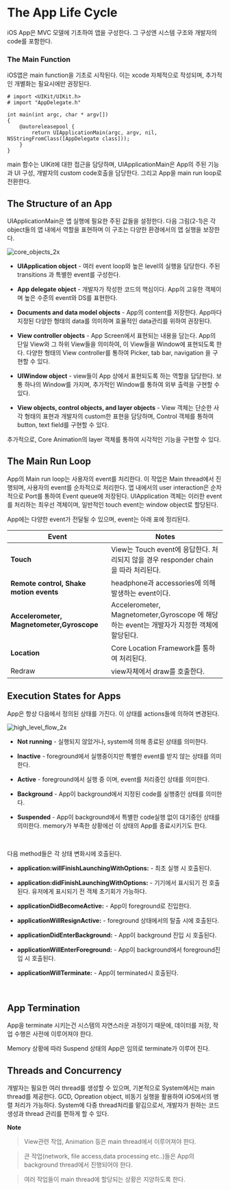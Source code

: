 # The App Life Cycle

iOS App은 MVC 모델에 기초하여 앱을 구성한다. 그 구성엔 시스템 구조와 개발자의 code를 포함한다.

### The Main Function

iOS앱은 main function을 기초로 시작된다. 이는 xcode 자체적으로 작성되며, 추가적인 개별화는 필요시에만 권장된다.

```
# import <UIKit/UIKit.h>
# import "AppDelegate.h"

int main(int argc, char * argv[])
{
	@autoreleasepool {
    	return UIApplicationMain(argc, argv, nil, NSStringFromClass([AppDelegate class]));
	}
}

```

main 함수는 UIKit에 대한 접근을 담당하며, UIApplicationMain은 App의 주된 기능과 UI 구성, 개발자의 custom code호출을 담당한다. 그리고 App을 main run loop로 전환한다.



## The Structure of an App

UIApplicationMain은 앱 실행에 필요한 주된 값들을 설정한다. 다음 그림(2-1)은 각 object들의 앱 내에서 역할을 표현하며 이 구조는 다양한 환경에서의 앱 실행을 보장한다.

![core_objects_2x](/Users/user/Documents/Study/Repo/resource/core_objects_2x.png)



- **UIApplication object** - 여러 event loop와 높은 level의 실행을 담당한다. 주된 transitions 과 특별한 event를 구성한다.
- **App delegate object** - 개발자가 작성한 코드의 핵심이다. App의 고유한 객체이며 높은 수준의 event와 DS를 표현한다.

- **Documents and data model objects** - App의 content를 저장한다. App마다 지정된 다양한 형태의 data를 의미하며 효율적인 data관리를 위하여 권장된다. 

- **View controller objects** - App Screen에서 표현되는 내용을 담는다. App의 단일 View와 그 하위 View들을 의미하여, 이 View들을 Window에 표현되도록 한다. 다양한 형태의 View controller를 통하여 Picker, tab bar, navigation 을 구현할 수 있다.

- **UIWindow object** - view들이 App 상에서 표현되도록 하는 역할을 담당한다. 보통 하나의 Window를 가지며, 추가적인 Window를 통하여 외부 출력을 구현할 수 있다. 

- **View objects, control objects, and layer objects** - View 객체는 단순한 사각 형태의 표현과 개발자의 custom한 표현을 담당하며, Control 객체를 통하여 button, text field를 구현할 수 있다.



추가적으로, Core Animation의 layer 객체를 통하여 시각적인 기능을 구현할 수 있다.



## The Main Run Loop

App의 Main run loop는 사용자의 event를 처리한다. 이 작업은 Main thread에서 진행되며, 사용자의 event를 순차적으로 처리한다. 앱 내에서의 user interaction은 순차적으로 Port를 통하여 Event queue에 저장된다. UIApplication 객체는 이러한 event를 처리하는 최우선 객체이며, 일반적인 touch event는 window object로 할당된다. 

App에는 다양한 event가 전달될 수 있으며, event는 아래 표에 정리된다.



| Event                                    | Notes                                    |
| ---------------------------------------- | ---------------------------------------- |
| **Touch**                                | View는  Touch event에 응답한다. 처리되지 않을 경우 responder chain을 따라 처리된다. |
| **Remote control, Shake motion events**  | headphone과 accessories에 의해 발생하는 event이다. |
| **Accelerometer, Magnetometer,Gyroscope** | Accelerometer, Magnetometer,Gyroscope 에 해당하는 event는 개발자가 지정한 객체에 할당된다. |
| **Location**                             | Core Location Framework를 통하여 처리된다.       |
| Redraw                                   | view자체에서 draw를 호출한다.                     |



## Execution States for Apps

App은 항상 다음에서 정의된 상태를 가진다. 이 상태를 actions들에 의하여 변경된다.

![high_level_flow_2x](/Users/user/Documents/Study/Repo/resource/high_level_flow_2x.png)

- **Not running** - 실행되지 않았거나, system에 의해 종료된 상태를 의미한다.

- **Inactive** - foreground에서 실행중이지만 특별한 event를 받지 않는 상태를 의미한다.

- **Active** - foreground에서 실행 중 이며, event를 처리중인 상태를 의미한다.

- **Background** - App이 background에서 지정된 code를 실행중인 상태를 의미한다. 

- **Suspended** - App이 background에서 특별한 code실행 없이 대기중인 상태를 의미한다. memory가 부족한 상황에선 이 상태의 App를 종료시키기도 한다.

  ​

다음 method들은 각 상태 변화시에 호출된다.



- **application:willFinishLaunchingWithOptions:** - 최초 실행 시 호출된다.

- **application:didFinishLaunchingWithOptions:** - 기기에서 표시되기 전 호출된다. 유저에게 표시되기 전 객체 초기회가 가능하다.

- **applicationDidBecomeActive:** - App이 foreground로 진입한다.

- **applicationWillResignActive:** - foreground 상태에서의 탈출 시에 호출된다.

- **applicationDidEnterBackground:** - App이 background 진입 시 호출된다.

- **applicationWillEnterForeground:** - App이 background에서 foreground진입 시 호출된다.

- **applicationWillTerminate:** - App이 terminated시 호출된다.

  ​

## App Termination

App을 terminate 시키는건 시스템의 자연스러운 과정이기 때문에, 데이터를 저장, 작업 수행은 사전에 이루어져야 한다. 

Memory 상황에 따라 Suspend 상태의 App은 임의로 terminate가 이루어 진다.



## Threads and Concurrency

개발자는 필요한 여러 thread를 생성할 수 있으며, 기본적으로 System에서는 main thread를 제공한다. 
GCD, Opreation object, 비동기 실행을 활용하여 iOS에서의 병렬 처리가 가능하다.
System에 다중 thread처리를 맡김으로서, 개발자가 원하는 코드생성과 thread 관리를 편하게 할 수 있다.

**Note**

> View관련 작업, Animation 등은 main thread에서 이루어져야 한다. 

> 큰 작업(network, file access,data processing etc..)들은 App의 background  thread에서 진행되어야 한다. 

> 여러 작업들이 main thread에 할당되는 상황은 지양하도록 한다.



